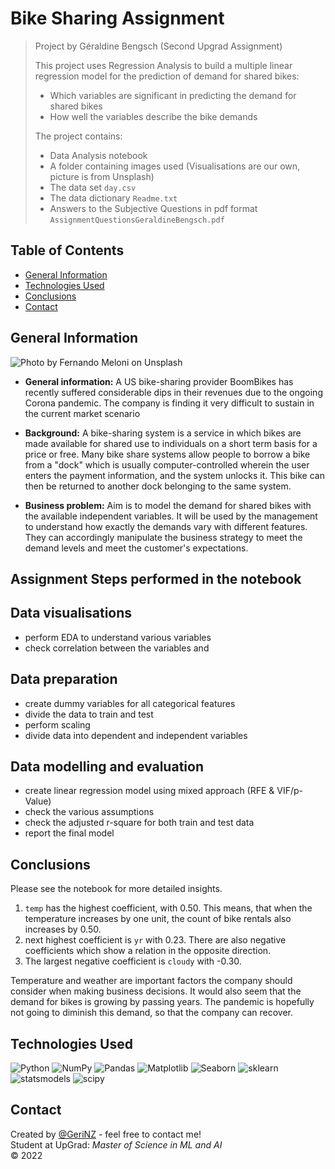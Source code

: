 # Bike Sharing Assignment
> Project by Géraldine Bengsch (Second Upgrad Assignment) <br>
>
> This project uses Regression Analysis to build a multiple linear regression model for the prediction of demand for shared bikes:
> - Which variables are significant in predicting the demand for shared bikes
> - How well the variables describe the bike demands
>
> The project contains:
> - Data Analysis notebook
> - A folder containing images used (Visualisations are our own, picture is from Unsplash)
> - The data set `day.csv`
> - The data dictionary `Readme.txt`
> - Answers to the Subjective Questions in pdf format `AssignmentQuestionsGeraldineBengsch.pdf`


## Table of Contents
* [General Information](#general-information)
* [Technologies Used](#technologies-used)
* [Conclusions](#conclusions)
* [Contact](#contact)


  
## General Information
![Photo by <a href="https://unsplash.com/@f_meloni?utm_source=unsplash&utm_medium=referral&utm_content=creditCopyText">Fernando Meloni</a> on <a href="https://unsplash.com/s/photos/bike-lending?utm_source=unsplash&utm_medium=referral&utm_content=creditCopyText">Unsplash</a>
](img/fernando-meloni-va6b5ag3Jvo-unsplash.jpg)
  

- **General information:** 
A US bike-sharing provider BoomBikes has recently suffered considerable dips in their revenues due to the ongoing Corona pandemic. The company is finding it very difficult to sustain in the current market scenario

- **Background:** 
A bike-sharing system is a service in which bikes are made available for shared use to individuals on a short term basis for a price or free. Many bike share systems allow people to borrow a bike from a "dock" which is usually computer-controlled wherein the user enters the payment information, and the system unlocks it. This bike can then be returned to another dock belonging to the same system.

- **Business problem:**
Aim is to model the demand for shared bikes with the available independent variables. It will be used by the management to understand how exactly the demands vary with different features. They can accordingly manipulate the business strategy to meet the demand levels and meet the customer's expectations.

## Assignment Steps performed in the notebook

## Data visualisations
- perform EDA to understand various variables
- check correlation between the variables and

## Data preparation
- create dummy variables for all categorical features
- divide the data to train and test
- perform scaling
- divide data into dependent and independent variables

## Data modelling and evaluation
- create linear regression model using mixed approach (RFE & VIF/p-Value)
- check the various assumptions
- check the adjusted r-square for both train and test data
- report the final model



## Conclusions
Please see the notebook for more detailed insights.
1. `temp` has the highest coefficient, with 0.50. This means, that when the temperature increases by one unit, the count of bike rentals also increases by 0.50. 
2. next highest coefficient is `yr` with 0.23. There are also negative coefficients which show a relation in the opposite direction. 
3. The largest negative coefficient is `cloudy` with -0.30.

Temperature and weather are important factors the company should consider when making business decisions. It would also seem that the demand for bikes is growing by passing years. The pandemic is hopefully not going to diminish this demand, so that the company can recover.



## Technologies Used

![Python](https://img.shields.io/badge/Python-3.10-informational?style=flat&logoColor=white&color=2bbc8a)
![NumPy](https://img.shields.io/badge/NumPy-1.21.5-informational?style=flat&logoColor=white&color=2bbc8a)
![Pandas](https://img.shields.io/badge/Pandas-1.3.5-informational?style=flat&logoColor=white&color=2bbc8a)
![Matplotlib](https://img.shields.io/badge/Matplotlib-3.5.1-informational?style=flat&logoColor=white&color=2bbc8a)
![Seaborn](https://img.shields.io/badge/Seaborn-0.11.2-informational?style=flat&logoColor=white&color=2bbc8a)
![sklearn](https://img.shields.io/badge/Sklearn-1.0.2-informational?style=flat&logoColor=white&color=2bbc8a)
![statsmodels](https://img.shields.io/badge/statsmodels-0.13.1-informational?style=flat&logoColor=white&color=2bbc8a)
![scipy](https://img.shields.io/badge/scipy-1.8.0-informational?style=flat&logoColor=white&color=2bbc8a)



## Contact
Created by [@GeriNZ](https://github.com/GeriNZ) - feel free to contact me! <br>
Student at UpGrad: *Master of Science in ML and AI* <br>
© 2022



